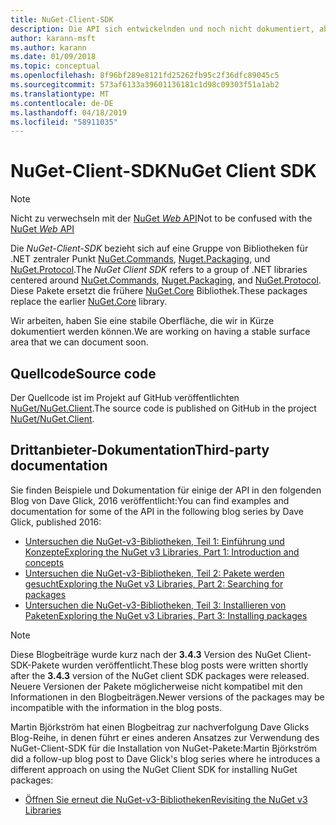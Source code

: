 ```yaml
---
title: NuGet-Client-SDK
description: Die API sich entwickelnden und noch nicht dokumentiert, aber Beispiele stehen Dave Glicks-Blog.
author: karann-msft
ms.author: karann
ms.date: 01/09/2018
ms.topic: conceptual
ms.openlocfilehash: 8f96bf289e8121fd25262fb95c2f36dfc89045c5
ms.sourcegitcommit: 573af6133a39601136181c1d98c09303f51a1ab2
ms.translationtype: MT
ms.contentlocale: de-DE
ms.lasthandoff: 04/18/2019
ms.locfileid: "58911035"
---
```

# <a name="nuget-client-sdk"></a><span data-ttu-id="0cf30-103">NuGet-Client-SDK</span><span class="sxs-lookup"><span data-stu-id="0cf30-103">NuGet Client SDK</span></span>

> [!Note]
> <span data-ttu-id="0cf30-104">Nicht zu verwechseln mit der [NuGet *Web* API](https://docs.microsoft.com/en-us/nuget/api/overview)</span><span class="sxs-lookup"><span data-stu-id="0cf30-104">Not to be confused with the [NuGet *Web* API](https://docs.microsoft.com/en-us/nuget/api/overview)</span></span>

<span data-ttu-id="0cf30-105">Die *NuGet-Client-SDK* bezieht sich auf eine Gruppe von Bibliotheken für .NET zentraler Punkt [NuGet.Commands](https://www.nuget.org/packages/NuGet.Commands), [Nuget.Packaging](https://www.nuget.org/packages/NuGet.Packaging), und [NuGet.Protocol](https://www.nuget.org/packages/NuGet.Protocol).</span><span class="sxs-lookup"><span data-stu-id="0cf30-105">The *NuGet Client SDK* refers to a group of .NET libraries centered around [NuGet.Commands](https://www.nuget.org/packages/NuGet.Commands), [Nuget.Packaging](https://www.nuget.org/packages/NuGet.Packaging), and [NuGet.Protocol](https://www.nuget.org/packages/NuGet.Protocol).</span></span> <span data-ttu-id="0cf30-106">Diese Pakete ersetzt die frühere [NuGet.Core](https://www.nuget.org/packages/NuGet.Core/) Bibliothek.</span><span class="sxs-lookup"><span data-stu-id="0cf30-106">These packages replace the earlier [NuGet.Core](https://www.nuget.org/packages/NuGet.Core/) library.</span></span>

<span data-ttu-id="0cf30-107">Wir arbeiten, haben Sie eine stabile Oberfläche, die wir in Kürze dokumentiert werden können.</span><span class="sxs-lookup"><span data-stu-id="0cf30-107">We are working on having a stable surface area that we can document soon.</span></span>

## <a name="source-code"></a><span data-ttu-id="0cf30-108">Quellcode</span><span class="sxs-lookup"><span data-stu-id="0cf30-108">Source code</span></span>

<span data-ttu-id="0cf30-109">Der Quellcode ist im Projekt auf GitHub veröffentlichten [NuGet/NuGet.Client](https://github.com/NuGet/NuGet.Client).</span><span class="sxs-lookup"><span data-stu-id="0cf30-109">The source code is published on GitHub in the project [NuGet/NuGet.Client](https://github.com/NuGet/NuGet.Client).</span></span>

## <a name="third-party-documentation"></a><span data-ttu-id="0cf30-110">Drittanbieter-Dokumentation</span><span class="sxs-lookup"><span data-stu-id="0cf30-110">Third-party documentation</span></span>

<span data-ttu-id="0cf30-111">Sie finden Beispiele und Dokumentation für einige der API in den folgenden Blog von Dave Glick, 2016 veröffentlicht:</span><span class="sxs-lookup"><span data-stu-id="0cf30-111">You can find examples and documentation for some of the API in the following blog series by Dave Glick, published 2016:</span></span>

- [<span data-ttu-id="0cf30-112">Untersuchen die NuGet-v3-Bibliotheken, Teil 1: Einführung und Konzepte</span><span class="sxs-lookup"><span data-stu-id="0cf30-112">Exploring the NuGet v3 Libraries, Part 1: Introduction and concepts</span></span>](http://daveaglick.com/posts/exploring-the-nuget-v3-libraries-part-1)
- [<span data-ttu-id="0cf30-113">Untersuchen die NuGet-v3-Bibliotheken, Teil 2: Pakete werden gesucht</span><span class="sxs-lookup"><span data-stu-id="0cf30-113">Exploring the NuGet v3 Libraries, Part 2: Searching for packages</span></span>](http://daveaglick.com/posts/exploring-the-nuget-v3-libraries-part-2)
- [<span data-ttu-id="0cf30-114">Untersuchen die NuGet-v3-Bibliotheken, Teil 3: Installieren von Paketen</span><span class="sxs-lookup"><span data-stu-id="0cf30-114">Exploring the NuGet v3 Libraries, Part 3: Installing packages</span></span>](http://daveaglick.com/posts/exploring-the-nuget-v3-libraries-part-3)

> [!Note]
> <span data-ttu-id="0cf30-115">Diese Blogbeiträge wurde kurz nach der **3.4.3** Version des NuGet Client-SDK-Pakete wurden veröffentlicht.</span><span class="sxs-lookup"><span data-stu-id="0cf30-115">These blog posts were written shortly after the **3.4.3** version of the NuGet client SDK packages were released.</span></span>
> <span data-ttu-id="0cf30-116">Neuere Versionen der Pakete möglicherweise nicht kompatibel mit den Informationen in den Blogbeiträgen.</span><span class="sxs-lookup"><span data-stu-id="0cf30-116">Newer versions of the packages may be incompatible with the information in the blog posts.</span></span>

<span data-ttu-id="0cf30-117">Martin Björkström hat einen Blogbeitrag zur nachverfolgung Dave Glicks Blog-Reihe, in denen führt er eines anderen Ansatzes zur Verwendung des NuGet-Client-SDK für die Installation von NuGet-Pakete:</span><span class="sxs-lookup"><span data-stu-id="0cf30-117">Martin Björkström did a follow-up blog post to Dave Glick's blog series where he introduces a different approach on using the NuGet Client SDK for installing NuGet packages:</span></span>

- [<span data-ttu-id="0cf30-118">Öffnen Sie erneut die NuGet-v3-Bibliotheken</span><span class="sxs-lookup"><span data-stu-id="0cf30-118">Revisiting the NuGet v3 Libraries</span></span>](https://martinbjorkstrom.com/posts/2018-09-19-revisiting-nuget-client-libraries)
